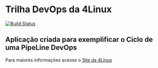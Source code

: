 # Trilha DevOps da 4Linux

<!-- Altere a Flag abaixo com sua URL do Travis -->
[![Build Status](https://travis-ci.org/labalababatu/DevOpsLab-HelloWorld.svg?branch=master)](https://travis-ci.org/labalababatu/DevOpsLab-HelloWorld)

## Aplicação criada para exemplificar o Ciclo de uma PipeLine DevOps


Para maiores informações acesse o [Site da 4Linux](https://www.4linux.com.br/cursos/devops)
